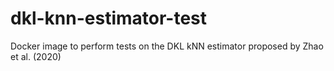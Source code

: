 # dkl-knn-estimator-test
Docker image to perform tests on the DKL kNN estimator proposed by Zhao et al. (2020)
